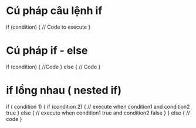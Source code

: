 # Cú pháp câu lệnh if
  if (condition) {
    // Code to execute
  }

# Cú pháp if - else
  if (condition) {
    //Code
  }
  else {
    // Code
  }

# if lồng nhau ( nested if) 
  if ( condition 1) {
    if (condition 2) {
      // execute when condition1 and condition2 true
    }
    else {
      // execute when condition1 true and condition2 false
    }
  }
  else {
    // code
  }